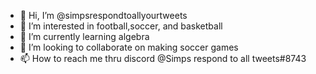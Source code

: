- 👋 Hi, I’m @simpsrespondtoallyourtweets
- 👀 I’m interested in football,soccer, and basketball
- 🌱 I’m currently learning algebra
- 💞️ I’m looking to collaborate on making soccer games
- 📫 How to reach me thru discord @Simps respond to all tweets#8743

<!---
simpsrespondtoallyourtweets/simpsrespondtoallyourtweets is a ✨ special ✨ repository because its `README.md` (this file) appears on your GitHub profile.
You can click the Preview link to take a look at your changes.
--->
